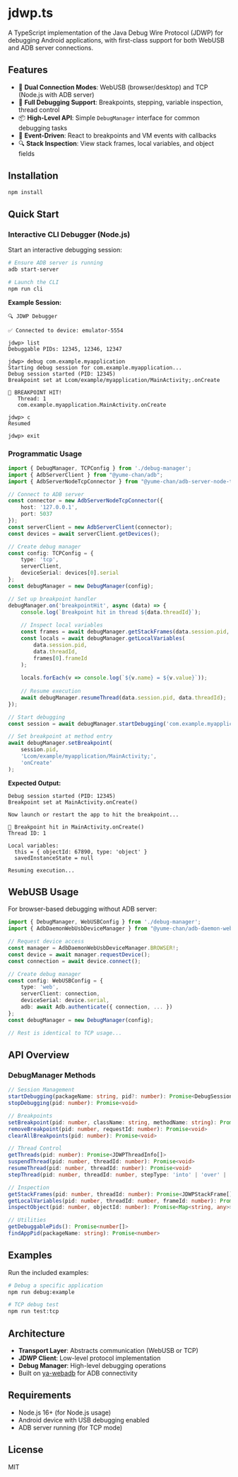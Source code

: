 # jdwp.ts

A TypeScript implementation of the Java Debug Wire Protocol (JDWP) for debugging Android applications, with first-class support for both WebUSB and ADB server connections.

## Features

- 🔌 **Dual Connection Modes**: WebUSB (browser/desktop) and TCP (Node.js with ADB server)
- 🐛 **Full Debugging Support**: Breakpoints, stepping, variable inspection, thread control
- 📦 **High-Level API**: Simple `DebugManager` interface for common debugging tasks
- 🎯 **Event-Driven**: React to breakpoints and VM events with callbacks
- 🔍 **Stack Inspection**: View stack frames, local variables, and object fields

## Installation

```bash
npm install
```

## Quick Start

### Interactive CLI Debugger (Node.js)

Start an interactive debugging session:

```bash
# Ensure ADB server is running
adb start-server

# Launch the CLI
npm run cli
```

**Example Session:**
```
🔍 JDWP Debugger

✅ Connected to device: emulator-5554

jdwp> list
Debuggable PIDs: 12345, 12346, 12347

jdwp> debug com.example.myapplication
Starting debug session for com.example.myapplication...
Debug session started (PID: 12345)
Breakpoint set at Lcom/example/myapplication/MainActivity;.onCreate

🔴 BREAKPOINT HIT!
   Thread: 1
   com.example.myapplication.MainActivity.onCreate

jdwp> c
Resumed

jdwp> exit
```

### Programmatic Usage

```typescript
import { DebugManager, TCPConfig } from './debug-manager';
import { AdbServerClient } from "@yume-chan/adb";
import { AdbServerNodeTcpConnector } from "@yume-chan/adb-server-node-tcp";

// Connect to ADB server
const connector = new AdbServerNodeTcpConnector({
    host: '127.0.0.1',
    port: 5037
});
const serverClient = new AdbServerClient(connector);
const devices = await serverClient.getDevices();

// Create debug manager
const config: TCPConfig = {
    type: 'tcp',
    serverClient,
    deviceSerial: devices[0].serial
};
const debugManager = new DebugManager(config);

// Set up breakpoint handler
debugManager.on('breakpointHit', async (data) => {
    console.log(`Breakpoint hit in thread ${data.threadId}`);
    
    // Inspect local variables
    const frames = await debugManager.getStackFrames(data.session.pid, data.threadId);
    const locals = await debugManager.getLocalVariables(
        data.session.pid,
        data.threadId,
        frames[0].frameId
    );
    
    locals.forEach(v => console.log(`${v.name} = ${v.value}`));
    
    // Resume execution
    await debugManager.resumeThread(data.session.pid, data.threadId);
});

// Start debugging
const session = await debugManager.startDebugging('com.example.myapplication');

// Set breakpoint at method entry
await debugManager.setBreakpoint(
    session.pid,
    'Lcom/example/myapplication/MainActivity;',
    'onCreate'
);
```

**Expected Output:**
```
Debug session started (PID: 12345)
Breakpoint set at MainActivity.onCreate()

Now launch or restart the app to hit the breakpoint...

🔴 Breakpoint hit in MainActivity.onCreate()
Thread ID: 1

Local variables:
  this = { objectId: 67890, type: 'object' }
  savedInstanceState = null
  
Resuming execution...
```

## WebUSB Usage

For browser-based debugging without ADB server:

```typescript
import { DebugManager, WebUSBConfig } from './debug-manager';
import { AdbDaemonWebUsbDeviceManager } from "@yume-chan/adb-daemon-webusb";

// Request device access
const manager = AdbDaemonWebUsbDeviceManager.BROWSER!;
const device = await manager.requestDevice();
const connection = await device.connect();

// Create debug manager
const config: WebUSBConfig = {
    type: 'web',
    serverClient: connection,
    deviceSerial: device.serial,
    adb: await Adb.authenticate({ connection, ... })
};
const debugManager = new DebugManager(config);

// Rest is identical to TCP usage...
```

## API Overview

### DebugManager Methods

```typescript
// Session Management
startDebugging(packageName: string, pid?: number): Promise<DebugSession>
stopDebugging(pid: number): Promise<void>

// Breakpoints
setBreakpoint(pid: number, className: string, methodName: string): Promise<JDWPBreakpoint>
removeBreakpoint(pid: number, requestId: number): Promise<void>
clearAllBreakpoints(pid: number): Promise<void>

// Thread Control
getThreads(pid: number): Promise<JDWPThreadInfo[]>
suspendThread(pid: number, threadId: number): Promise<void>
resumeThread(pid: number, threadId: number): Promise<void>
stepThread(pid: number, threadId: number, stepType: 'into' | 'over' | 'out'): Promise<void>

// Inspection
getStackFrames(pid: number, threadId: number): Promise<JDWPStackFrame[]>
getLocalVariables(pid: number, threadId: number, frameId: number): Promise<VariableInfo[]>
inspectObject(pid: number, objectId: number): Promise<Map<string, any>>

// Utilities
getDebuggablePids(): Promise<number[]>
findAppPid(packageName: string): Promise<number>
```

## Examples

Run the included examples:

```bash
# Debug a specific application
npm run debug:example

# TCP debug test
npm run test:tcp
```

## Architecture

- **Transport Layer**: Abstracts communication (WebUSB or TCP)
- **JDWP Client**: Low-level protocol implementation
- **Debug Manager**: High-level debugging operations
- Built on [ya-webadb](https://github.com/yume-chan/ya-webadb) for ADB connectivity

## Requirements

- Node.js 16+ (for Node.js usage)
- Android device with USB debugging enabled
- ADB server running (for TCP mode)

## License

MIT
